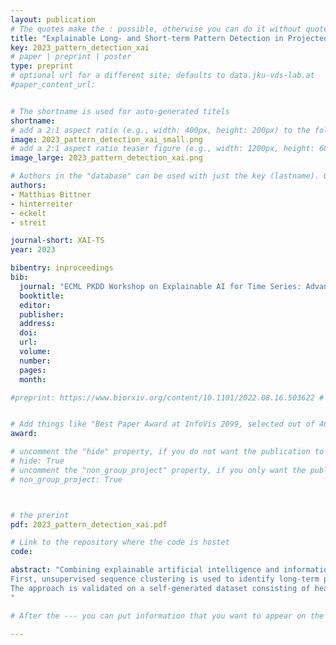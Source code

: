 ```yaml
---
layout: publication
# The quotes make the : possible, otherwise you can do it without quotes
title: "Explainable Long- and Short-term Pattern Detection in Projected Sequential Data"
key: 2023_pattern_detection_xai
# paper | preprint | poster
type: preprint
# optional url for a different site; defaults to data.jku-vds-lab.at
#paper_content_url: 


# The shortname is used for auto-generated titels
shortname:
# add a 2:1 aspect ratio (e.g., width: 400px, height: 200px) to the folder /assets/images/papers/
image: 2023_pattern_detection_xai_small.png
# add a 2:1 aspect ratio teaser figure (e.g., width: 1200px, height: 600px) to the folder /assets/images/papers/
image_large: 2023_pattern_detection_xai.png

# Authors in the "database" can be used with just the key (lastname). Others can be written properly.
authors:
- Matthias Bittner
- hinterreiter
- eckelt
- streit

journal-short: XAI-TS
year: 2023

bibentry: inproceedings
bib:
  journal: "ECML PKDD Workshop on Explainable AI for Time Series: Advances and Applications (XAI-TS '23, to appear)"
  booktitle: 
  editor: 
  publisher: 
  address: 
  doi: 
  url:
  volume: 
  number: 
  pages: 
  month:

#preprint: https://www.biorxiv.org/content/10.1101/2022.08.16.503622 # here you can put all preprint links (arxiv.org, osf.io,...)


# Add things like "Best Paper Award at InfoVis 2099, selected out of 4000 submissions"
award:

# uncomment the "hide" property, if you do not want the publication to be displayed on the website (usually you don't need this)
# hide: True
# uncomment the "non_group_project" property, if you only want the publication to be displayed on your personal page (i.e. publications where you contributed, but does not have anything to do with the Vis Group e.g. Master Thesis,...)
# non_group_project: True



# the prerint
pdf: 2023_pattern_detection_xai.pdf

# Link to the repository where the code is hostet
code:

abstract: "Combining explainable artificial intelligence and information visualization holds great potential for users to understand and reason about complex multidimensional sequential data. This work proposes a semi-supervised two-step approach for extracting long- and short-term patterns in low-dimensional representations of sequential data.
First, unsupervised sequence clustering is used to identify long-term patterns. Second, these long-term patterns serve as supervisory information for training a self-attention-based sequence classification model. The resulting feature embedding is used to identify short-term patterns.
The approach is validated on a self-generated dataset consisting of heart-shaped paths with different sampling rates, rotations, scales, and translations. The results demonstrate the approach's effectiveness for clustering semantically similar paths and/or path sequences. This detection of both global long-term patterns and local short-term patterns facilitates the understanding and reasoning about complex multidimensional sequential data.
"

# After the --- you can put information that you want to appear on the website using markdown formatting or HTML. A good example are acknowledgements, extra references, an erratum, etc.

---
```

